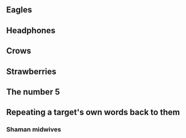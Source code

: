 ## Eagles

## Headphones

## Crows

## Strawberries

## The number 5

## Repeating a target's own words back to them

### Shaman midwives
